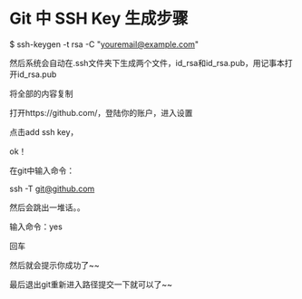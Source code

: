 # Git 中 SSH Key 生成步骤
$ ssh-keygen -t rsa -C "youremail@example.com"

然后系统会自动在.ssh文件夹下生成两个文件，id_rsa和id_rsa.pub，用记事本打开id_rsa.pub

将全部的内容复制

打开https://github.com/，登陆你的账户，进入设置

点击add ssh key，

ok！

在git中输入命令：

ssh -T git@github.com

然后会跳出一堆话。。

输入命令：yes

回车

然后就会提示你成功了~~

最后退出git重新进入路径提交一下就可以了~~

